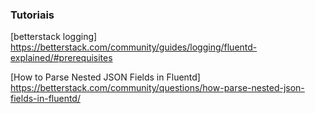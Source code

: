 ### Tutoriais
[betterstack logging] https://betterstack.com/community/guides/logging/fluentd-explained/#prerequisites

[How to Parse Nested JSON Fields in Fluentd] https://betterstack.com/community/questions/how-parse-nested-json-fields-in-fluentd/